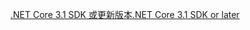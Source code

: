 [<span data-ttu-id="0d5a8-101">.NET Core 3.1 SDK 或更新版本</span><span class="sxs-lookup"><span data-stu-id="0d5a8-101">.NET Core 3.1 SDK or later</span></span>](https://dotnet.microsoft.com/download/dotnet-core/3.1)
